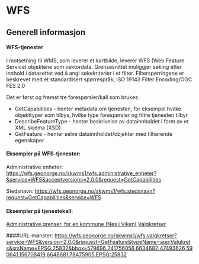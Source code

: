 # WFS

## Generell informasjon

#### WFS-tjenester
I motsetning til WMS, som leverer et kartbilde, leverer WFS (Web Feature Service) objektene som vektordata. Grensesnittet muliggjør søking etter innhold i datasettet ved å angi søkekriterier i et filter. Filterspørringene er beskrevet med et standardisert spørrespråk, ISO 19143 Filter Encoding/OGC FES 2.0

Det er først og fremst tre forespørsler/kall som brukes:
- GetCapabilities - henter metadata om tjenesten, for eksempel hvilke objekttyper som tilbys, hvilke type forespørsler og filtre tjenesten tilbyr
- DescribeFeatureType - henter beskrivelse av datainnholdet i form av et XML skjema (XSD)
- GetFeature - henter selve datainnholdet/objekter med tilhørende egenskaper

#### Eksempler på WFS-tjenester:
Administrative enheter: https://wfs.geonorge.no/skwms1/wfs.administrative_enheter?&service=WFS&acceptversions=2.0.0&request=GetCapabilities 

Stedsnavn: https://wfs.geonorge.no/skwms1/wfs.stedsnavn?request=GetCapabilities&service=WFS

#### Eksempler på tjenestekall:
[Administrative grenser, for en kommune (Nes i Viken)](http://wfs.geonorge.no/skwms1/wfs.stedsnavn?VERSION=2.0.0&SERVICE=WFS&srsName=EPSG:25833&REQUEST=GetFeature&TYPENAME=Sted&resultType=results&Filter=%3CFilter%3E%20%3CPropertyIsEqualTo%3E%20%3CValueReference%20xmlns:app=%22http://skjema.geonorge.no/SOSI/produktspesifikasjon/StedsnavnForVanligBruk/20181115%22%3Eapp:kommune/app:Kommune/app:kommunenummer%3C/ValueReference%3E%20%3CLiteral%3E3034%3C/Literal%3E%20%3C/PropertyIsEqualTo%3E%20%3C/Filter%3E)
[Valgkretser](https://wfs.geonorge.no/skwms1/wfs.valgkretser?service=WFS&version=2.0.0&request=GetFeature&typeName=app:Valgkrets&srsName=EPSG:25832&bbox=579696.241756056,6634682.47493626,590641.156708419,6648681.78475905,EPSG:25832)

####URL-mønster:
https://wfs.geonorge.no/skwms1/wfs.valgkretser?service=WFS&version=2.0.0&request=GetFeature&typeName=app:Valgkrets&srsName=EPSG:25832&bbox=579696.241756056,6634682.47493626,590641.156708419,6648681.78475905,EPSG:25832
